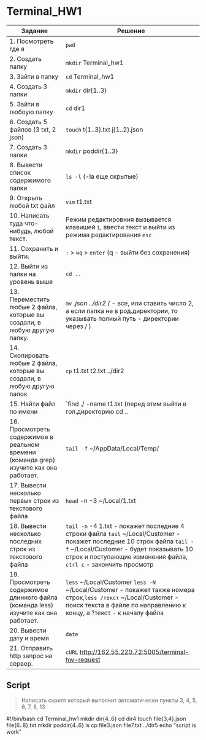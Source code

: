 # Terminal_HW1

| Задание | Решение |
|---------|---------|
|1. Посмотреть где я|`pwd`|
|2. Создать папку|`mkdir` Terminal_hw1|
|3. Зайти в папку|`cd` Terminal_hw1|
|4. Создать 3 папки|`mkdir` dir{1..3}|
|5. Зайти в любоую папку|`cd` dir1|
|6. Создать 5 файлов (3 txt, 2 json)|`touch` t{1..3}.txt j{1..2}.json|
|7. Создать 3 папки|`mkdir` poddir{1..3}|
|8. Вывести список содержимого папки|`ls -l` (-la еще скрытые) |
|9. Открыть любой txt файл|`vim` t1.txt |
|10. Написать туда что-нибудь, любой текст.| Режим редактировния вызывается клавишей `i`, ввести текст и выйти из режима редактирования `esc`|
|11. Сохранить и выйти.|`:` > `wq` > `enter` (q - выйти без сохранения) |
|12. Выйти из папки на уровень выше|`cd ..`|
|13. Переместить любые 2 файла, которые вы создали, в любую другую папку.|`mv` *.json ../dir2  (* - все, или ставить число 2, а если папка не в              род.директории, то указывать полный путь - директории через / )|
|14. Скопировать любые 2 файла, которые вы создали, в любую другую папок|`cp` t1.txt t2.txt ../dir2 |
|15. Найти файл по имени|`find ./ -name t1.txt  (перед этим выйти в гол.директорию cd ..|
|16. Просмотреть содержимое в реальном времени (команда grep) изучите как она работает.|`tail -f` ~/AppData/Local/Temp/|
|17. Вывести несколько первых строк из текстового файла|`head` -n -3 ~/Local/1.txt|
|18. Вывести несколько последних строк из текстового файла|`tail -n` -4 1.txt - покажет последние 4 строки файла `tail` ~/Local/Customer - покажет последние 10 строк файла `tail - f` ~/Local/Customer - будет показывать 10 строк и поступающие изменения файла, `ctrl c` - закончить просмотр|
|19. Просмотреть содержимое длинного файла (команда less) изучите как она работает.|`less` ~/Local/Customer `less -N` ~/Local/Customer - покажет также номера строк,`less /текст` ~/Local/Customer - поиск текста в файле по направлению к концу, а ?текст - к началу файла|
|20. Вывести дату и время|`date`|
|21. Отправить http запрос на сервер.|`cURL` http://162.55.220.72:5005/terminal-hw-request|


## Script

 > Написать скрипт который выполнит автоматически пункты 3, 4, 5, 6, 7, 8, 13


#!/bin/bash
cd Terminal_hw1
mkdir dir{4..6} 
cd dir4
touch file{3,4}.json file{6..8}.txt
mkdir poddir{4..6}
ls
cp file3.json file7.txt ../dir5
echo "script is work"
